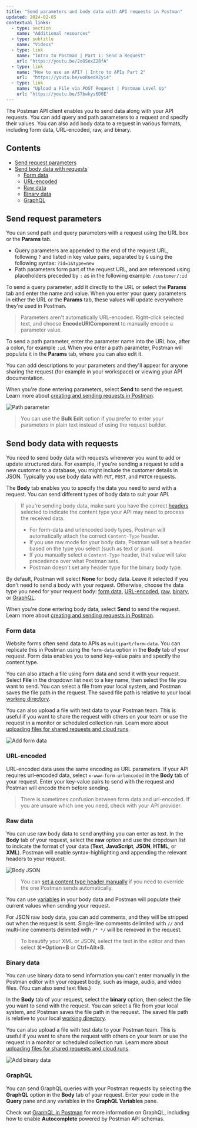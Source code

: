 ```yaml
---
title: "Send parameters and body data with API requests in Postman"
updated: 2024-02-05
contextual_links:
  - type: section
    name: "Additional resources"
  - type: subtitle
    name: "Videos"
  - type: link
    name: "Intro to Postman | Part 1: Send a Request"
    url: "https://youtu.be/2oOSnxZ28fA"
  - type: link
    name: "How to use an API? | Intro to APIs Part 2"
    url:  "https://youtu.be/woRuedXZyi4"
  - type: link
    name: "Upload a File via POST Request | Postman Level Up"
    url: "https://youtu.be/S7bwkys6D0E"
---
```


The Postman API client enables you to send data along with your API requests. You can add query and path parameters to a request and specify their values. You can also add body data to a request in various formats, including form data, URL-encoded, raw, and binary.

## Contents

* [Send request parameters](#send-request-parameters)
* [Send body data with requests](#send-body-data-with-requests)
    * [Form data](#form-data)
    * [URL-encoded](#url-encoded)
    * [Raw data](#raw-data)
    * [Binary data](#binary-data)
    * [GraphQL](#graphql)

## Send request parameters

You can send path and query parameters with a request using the URL box or the __Params__ tab.

* Query parameters are appended to the end of the request URL, following `?` and listed in key value pairs, separated by `&` using the following syntax: `?id=1&type=new`
* Path parameters form part of the request URL, and are referenced using placeholders preceded by `:` as in the following example: `/customer/:id`

To send a query parameter, add it directly to the URL or select the **Params** tab and enter the name and value. When you enter your query parameters in either the URL or the **Params** tab, these values will update everywhere they're used in Postman.

> Parameters aren't automatically URL-encoded. Right-click selected text, and choose __EncodeURIComponent__ to manually encode a parameter value.

To send a path parameter, enter the parameter name into the URL box, after a colon, for example `:id`. When you enter a path parameter, Postman will populate it in the __Params__ tab, where you can also edit it.

You can add descriptions to your parameters and they'll appear for anyone sharing the request (for example in your workspace) or viewing your API documentation.

When you're done entering parameters, select **Send** to send the request. Learn more about [creating and sending requests in Postman](/docs/sending-requests/create-requests/request-basics/).

![Path parameter](https://assets.postman.com/postman-docs/v10/path-param-v10-21-11.jpg)

> You can use the __Bulk Edit__ option if you prefer to enter your parameters in plain text instead of using the request builder.

## Send body data with requests

You need to send body data with requests whenever you want to add or update structured data. For example, if you're sending a request to add a new customer to a database, you might include the customer details in JSON. Typically you use body data with `PUT`, `POST`, and `PATCH` requests.

The __Body__ tab enables you to specify the data you need to send with a request. You can send different types of body data to suit your API.

> If you're sending body data, make sure you have the correct [headers](/docs/sending-requests/create-requests/headers/) selected to indicate the content type your API may need to process the received data.
>
> * For form-data and urlencoded body types, Postman will automatically attach the correct `Content-Type` header.
> * If you use raw mode for your body data, Postman will set a header based on the type you select (such as text or json).
> * If you manually select a `Content-Type` header, that value will take precedence over what Postman sets.
> * Postman doesn't set any header type for the binary body type.

By default, Postman will select **None** for body data. Leave it selected if you don't need to send a body with your request. Otherwise, choose the data type you need for your request body: [form data](#form-data), [URL-encoded](#url-encoded), [raw](#raw-data), [binary](#binary-data), or [GraphQL](#graphql).

When you're done entering body data, select **Send** to send the request. Learn more about [creating and sending requests in Postman](/docs/sending-requests/create-requests/request-basics/).

### Form data

Website forms often send data to APIs as `multipart/form-data`. You can replicate this in Postman using the `form-data` option in the __Body__ tab of your request. Form data enables you to send key-value pairs and specify the content type.

You can also attach a file using form data and send it with your request. Select **File** in the dropdown list next to a key name, then select the file you want to send. You can select a file from your local system, and Postman saves the file path in the request. The saved file path is relative to your local [working directory](/docs/getting-started/installation/settings/#working-directory).

You can also upload a file with test data to your Postman team. This is useful if you want to share the request with others on your team or use the request in a monitor or scheduled collection run. Learn more about [uploading files for shared requests and cloud runs](/docs/sending-requests/create-requests/test-data/).

![Add form data](https://assets.postman.com/postman-docs/v10/request-form-data-v10-22.jpg)

### URL-encoded

URL-encoded data uses the same encoding as URL parameters. If your API requires url-encoded data, select `x-www-form-urlencoded` in the __Body__ tab of your request. Enter your key-value pairs to send with the request and Postman will encode them before sending.

> There is sometimes confusion between form data and url-encoded. If you are unsure which one you need, check with your API provider.

### Raw data

You can use raw body data to send anything you can enter as text. In the **Body** tab of your request, select the __raw__ option and use the dropdown list to indicate the format of your data (__Text__, __JavaScript__, __JSON__, __HTML__, or __XML__). Postman will enable syntax-highlighting and appending the relevant headers to your request.

<img alt="Body JSON" src="https://assets.postman.com/postman-docs/v10/body-raw-data-v10-21-11.jpg" />

> You can [set a content type header manually](/docs/sending-requests/create-requests/headers/) if you need to override the one Postman sends automatically.

You can use [variables](/docs/sending-requests/variables/variables/) in your body data and Postman will populate their current values when sending your request.

For JSON raw body data, you can add comments, and they will be stripped out when the request is sent. Single-line comments delimited with `//` and multi-line comments delimited with `/* */` will be removed in the request.

> To beautify your XML or JSON, select the text in the editor and then select **⌘+Option+B** or **Ctrl+Alt+B**.

### Binary data

You can use binary data to send information you can't enter manually in the Postman editor with your request body, such as image, audio, and video files. (You can also send text files.)

In the **Body** tab of your request, select the **binary** option, then select the file you want to send with the request. You can select a file from your local system, and Postman saves the file path in the request. The saved file path is relative to your local [working directory](/docs/getting-started/installation/settings/#working-directory).

You can also upload a file with test data to your Postman team. This is useful if you want to share the request with others on your team or use the request in a monitor or scheduled collection run. Learn more about [uploading files for shared requests and cloud runs](/docs/sending-requests/create-requests/test-data/).

![Add binary data](https://assets.postman.com/postman-docs/v10/request-binary-data-v10-22.jpg)

### GraphQL

You can send GraphQL queries with your Postman requests by selecting the __GraphQL__ option in the __Body__ tab of your request. Enter your code in the __Query__ pane and any variables in the __GraphQL Variables__ pane.

Check out [GraphQL in Postman](/docs/sending-requests/graphql/graphql-overview/) for more information on GraphQL, including how to enable __Autocomplete__ powered by Postman API schemas.
